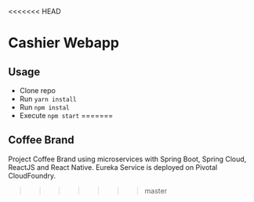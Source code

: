 <<<<<<< HEAD
# Cashier Webapp

## Usage
- Clone repo
- Run `yarn install`
- Run `npm instal`
- Execute `npm start`
=======

## Coffee Brand

Project Coffee Brand using microservices with Spring Boot, Spring Cloud, ReactJS and React Native.
Eureka Service is deployed on Pivotal CloudFoundry.
>>>>>>> master
